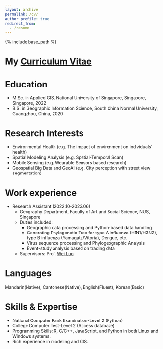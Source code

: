 ```yaml
---
layout: archive
permalink: /cv/
author_profile: true
redirect_from:
  - /resume
---
```


{% include base_path %}

My [Curriculum Vitae](http://LixianSu.github.io/files/CV_LixianSu.pdf)
======

Education
======
* M.Sc. in Applied GIS, National University of Singapore, Singapore, Singapore, 2022
* B.S. in Geographic Information Science, South China Normal University, Guangzhou, China, 2020

Research Interests
======
* Environmental Health (e.g. The impact of environment on individuals' health)
* Spatial Modeling Analysis (e.g. Spatial-Temporal Scan)
* Mobile Sensing (e.g. Wearable Sensors based research)
* Geospatial Big Data and GeoAI (e.g. City perception with street view segmentation)

<div style="display: none">
Research Highlights
======
* Development of [spectral transformation](https://doi.org/10.1029/2019WR026962) and its [application](https://doi.org/10.1016/j.jhydrol.2021.126816) in hydro-climatology
* An [open-source tool](https://cran.r-project.org/web/packages/WASP/index.html) for improved system modelling: [Wavelet System Prediction (WASP)](https://doi.org/10.1016/j.envsoft.2020.104907)
* Quantification of future changes in drought and [agricultural production](https://doi.org/10.1007/s00704-018-2617-z) under global warming
* [Postprocessing techniques](https://doi.org/10.1029/2021GL092953) for correcting climate model simulations in the [time-frequency domain](https://doi.org/10.1029/2022GL100550)
* Development of [index-based drought insurance](https://doi.org/10.1108/AFR-02-2020-0020) for disaster risk transfer
</div>

Work experience
======
* Research Assistant (2022.10-2023.06)
  * Geography Department, Faculty of Art and Social Science, NUS, Singapore
  * Duties included: 
	+ Geographic data processing and Python-based data handling
    + Generating Phylogenetic Tree for type A influenza (H1N1/H3N2), type B influenza (Yamagata/Vitoria), Dengue, etc.
    + Virus sequence processing and Phylogeographic Analysis
    + Event-study analysis based on trading data
  * Supervisors: Prof. [Wei Luo](https://ap5.fas.nus.edu.sg/fass/geowl/)

<div style="display: none">
* Nov. 2015 - Feb. 2018: Research Assistant/Engineer
  * Tropical Marine Science Institute, National University of Singapore, Singapore
  * Duties included: 
    + Lead the Crop Modelling on Prediction of Rice Yield with DSSAT in Vietnam - Climate Change and Food Security Studies.
	+ Involve in the Development of Index-based Drought Insurance for Sovereign Disaster Risk Transfer, World Bank Project. 
	+ Involve in the Study on Impact of Climate Change on Inland and Coastal Flooding in Singapore, Public Utilities Board Project.
	+ Involve in the Effectiveness of ABC Waters Design Features (Sponge Cities) for Runoff Quantity Control in Singapore, Public Utilities Board Project.
  * Supervisor: Prof. [Shie-Yui Liong](https://scholar.google.com.au/citations?user=PvpaEVUAAAAJ&hl=en)

* Mar. 2015 - Sep. 2015: Intern
  * Ingenieurgesellschaft Prof. Dr. Sieker mbH, Berlin, Germany
  * Duties included:
    + Lead the Development of the Time-Area Function Model Based on QGIS Environment for Stormwater Management.
    + Involve in a Project in Saudi Arabia on Flood Modelling and Mitigation of Hafar Al-Batin City.   
  * Supervisor: Prof. [Frank Molkenthin](https://www.b-tu.de/fg-hydrologie/team/mitarbeiter/apl-prof-frank-molkenthin) and Prof. [Heiko Sieker](https://www.sieker.de/aktuelles/news/heiko-sieker-honorarprofessor-an-der-tu-berlin-143.html?no_cache=1)

Publications
======
  <ul>{% for post in site.publications %}
    {% include archive-single-cv.html %}
  {% endfor %}</ul>
 
Talks
======
  <ul>{% for post in site.talks %}
    {% include archive-single-talk-cv.html %}
  {% endfor %}</ul>
  
Teaching
======
  <ul>{% for post in site.teaching %}
    {% include archive-single-cv.html %}
  {% endfor %}</ul>
</div>

Languages
======
Mandarin(Native), Cantonese(Native), English(Fluent), Korean(Basic)

Skills & Expertise 
======
* National Computer Rank Examination-Level 2 (Python) 
* College Computer Test-Level 2 (Access database)
* Programming Skills: R, C/C++, JavaScript, and Python in both Linux and Windows systems.
* Rich experience in modeling and GIS.

<div style="display: none">
Service and leadership
======
* Contribute to First Order Draft of IPCC 6th Assessment Report (FOD-WGII-AR6) as a group reviewer
* Contribute to Second Order Draft of IPCC 6th Assessment Report (SOD-WGI-AR6) as a group reviewer
* Topic Coordinator for a [Special Issue of Frontiers in Marine Science](https://www.frontiersin.org/research-topics/46827/toxicological-endpoints-and-bioavailability-of-emerging-contaminants-and-their-impacts-on-marine-nut)
* Reviewer Editor: 
  + Frontiers in Water (Sections: Water and Climate; Water and Hydrocomplexity)
* Reviewer for Scholarly Journals: 
  + Journal of Hydrology
  + Frontiers in Water
  + International Journal of River Basin Management 
  + Water; Sustainability; International Journal of Environmental Research and Public Health

Membership
======
* American Geosciences Union (AGU)
* Asia Oceania Geosciences Society (AOGS)
* International Commission of Statistical Hydrology (ICSH-IAHS)
* Modeling and Simulation Society of Australia and New Zealand (MSSANZ)
</div>
